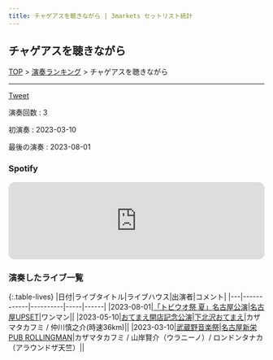 ```yaml
---
title: チャゲアスを聴きながら | 3markets セットリスト統計
---
```

## チャゲアスを聴きながら


[TOP](/setlist/) > [演奏ランキング](songs.html) > チャゲアスを聴きながら

___

<a href="https://twitter.com/share?ref_src=twsrc%5Etfw" data-text="3markets[ ]セットリスト > チャゲアスを聴きながら" class="twitter-share-button" data-via="3markets" data-hashtags="3markets" data-related="3markets" data-show-count="false">Tweet</a>

演奏回数
: 3

初演奏
: 2023-03-10

最後の演奏
: 2023-08-01







### Spotify
<iframe style="border-radius:12px" src="https://open.spotify.com/embed/track/6JBHuNusPrYGanUYrrHESv?utm_source=generator" width="100%" height="152" frameBorder="0" allowfullscreen="" allow="autoplay; clipboard-write; encrypted-media; fullscreen; picture-in-picture" loading="lazy"></iframe>





### 演奏したライブ一覧

{:.table-lives}
|日付|ライブタイトル|ライブハウス|出演者|コメント|
|---|------------|----------|-----|------|
|<span class="nowrap">2023-08-01</span>|[「トビウオ祭 夏」名古屋公演](live073.html)|[名古屋UPSET](livehouse024.html)|ワンマン||
|<span class="nowrap">2023-05-10</span>|[おてまえ開店記念公演](live066.html)|[下北沢おてまえ](livehouse058.html)|カザマタカフミ / 仲川慎之介(時速36km)||
|<span class="nowrap">2023-03-10</span>|[武蔵野音楽祭](live057.html)|[名古屋新栄PUB ROLLINGMAN](livehouse053.html)|カザマタカフミ / 山岸賢介（ウラニーノ）/ ロンドンタナカ（アラウンドザ天竺）||



<script async src="https://platform.twitter.com/widgets.js" charset="utf-8"></script>